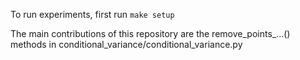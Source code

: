 To run experiments, first run ``make setup``

The main contributions of this repository are the remove_points_...() methods in conditional_variance/conditional_variance.py 